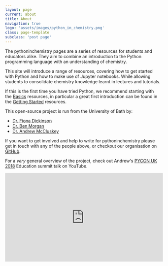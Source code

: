 ```yaml
---
layout: page
current: about
title: About
navigation: true
logo: 'assets/images/python_in_chemistry.png'
class: page-template
subclass: 'post page'
---
```


The pythoninchemistry pages are a series of resources for students and educators alike. They aim to combine an introduction to the Python programming language with an understanding of chemistry.

This site will introduce a range of resources, covering how to get started with Python and how to make use of Jupyter notebooks. While allowing students to consolidate chemistry knowledge learnt in lectures and tutorials.

If this is the first time you have tried Python, we recommend starting with the [Basics](/tag/basics/) resources, in particular a great first introduction can be found in the [Getting Started](/getting-started) resources.

This open-source project is run from the University of Bath by:

- [Dr. Fiona Dickinson](http://www.bath.ac.uk/chemistry/contacts/academics/fiona-dickinson/)
- [Dr. Ben Morgan](http://www.analysisandsynthesis.com/)
- [Dr. Andrew McCluskey](https://armccluskey.com)

If you want to get involved and help to write for pythoninchemistry please get in touch with any of the people above, or checkout our organisation on [GitHub](https://github.com/pythoninchemistry).

For a *very* general overview of the project, check out Andrew's [PYCON UK 2018](https://2018.pyconuk.org/) Education summit talk on YouTube.

<iframe width="512" height="288" src="https://www.youtube.com/embed/DcLzpfCJkBA?" frameborder="0" allow="encrypted-media" allowfullscreen></iframe>
